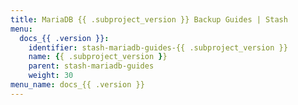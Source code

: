 ```yaml
---
title: MariaDB {{ .subproject_version }} Backup Guides | Stash
menu:
  docs_{{ .version }}:
    identifier: stash-mariadb-guides-{{ .subproject_version }}
    name: {{ .subproject_version }}
    parent: stash-mariadb-guides
    weight: 30
menu_name: docs_{{ .version }}
---
```

